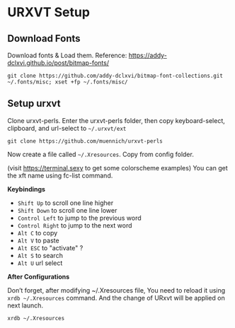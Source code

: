 # URXVT Setup

## Download Fonts

Download fonts & Load them. Reference: https://addy-dclxvi.github.io/post/bitmap-fonts/

```
git clone https://github.com/addy-dclxvi/bitmap-font-collections.git ~/.fonts/misc; xset +fp ~/.fonts/misc/
```

## Setup urxvt

Clone urxvt-perls. Enter the urxvt-perls folder, then copy keyboard-select, clipboard, and url-select to `~/.urxvt/ext`

```
git clone https://github.com/muennich/urxvt-perls
```

Now create a file called `~/.Xresources`. Copy from config folder.

(visit https://terminal.sexy to get some colorscheme examples)
You can get the xft name using fc-list command.

**Keybindings**

- `Shift Up` to scroll one line higher
- `Shift Down` to scroll one line lower
- `Control Left` to jump to the previous word
- `Control Right` to jump to the next word
- `Alt C` to copy
- `Alt V` to paste
- `Alt ESC` to "activate" ?
- `Alt S` to search
- `Alt U` url select

**After Configurations**

Don’t forget, after modifying ~/.Xresources file, You need to reload it using `xrdb ~/.Xresources` command. And the change of URxvt will be applied on next launch.

```
xrdb ~/.Xresources
```
